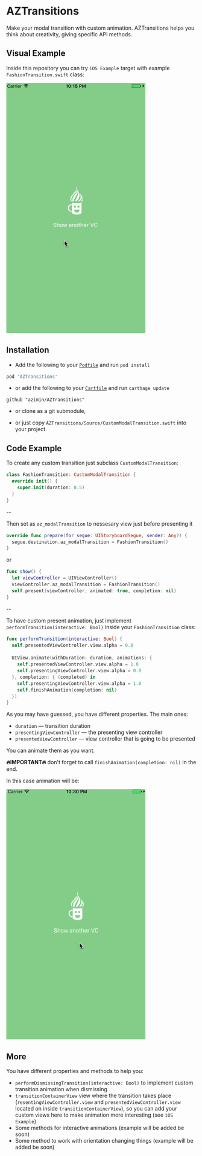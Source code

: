 # AZTransitions

Make your modal transition with custom animation.
AZTransitions helps you think about creativity, giving specific API methods.

## Visual Example

Inside this repository you can try `iOS Example` target with example `FashionTransition.swift` class:

![Animation example](imgs/animation_example.gif)

## Installation

- Add the following to your [`Podfile`](http://cocoapods.org/) and run `pod install`
```ruby
pod 'AZTransitions'
```
- or add the following to your [`Cartfile`](https://github.com/Carthage/Carthage) and run `carthage update`
```
github "azimin/AZTransitions"
```
- or clone as a git submodule,

- or just copy `AZTransitions/Source/CustomModalTransition.swift` into your project.

## Code Example

To create any custom transition just subclass `CustomModalTransition`:

```swift
class FashionTransition: CustomModalTransition { 
  override init() {
    super.init(duration: 0.5)
  }
}
```

--

Then set as `az_modalTransition` to nessesary view just before presenting it 

```swift
override func prepare(for segue: UIStoryboardSegue, sender: Any?) {
  segue.destination.az_modalTransition = FashionTransition()
}
```

or

```swift
func show() {
  let viewController = UIViewController()
  viewController.az_modalTransition = FashionTransition()
  self.present(viewController, animated: true, completion: nil)
}
```

--

To have custom present animation, just implement `performTransition(interactive: Bool)` inside your `FashionTransition` class: 

```swift
func performTransition(interactive: Bool) {
  self.presentedViewController.view.alpha = 0.0
    
  UIView.animate(withDuration: duration, animations: {
    self.presentedViewController.view.alpha = 1.0
    self.presentingViewController.view.alpha = 0.0
  }, completion: { (completed) in
    self.presentingViewController.view.alpha = 1.0
    self.finishAnimation(completion: nil)
  })
}
```

As you may have guessed, you have different properties. The main ones:

- `duration` — transition duration
- `presentingViewController` — the presenting view controller
- `presentedViewController` — view controller that is going to be presented

You can animate them as you want.

**🔥IMPORTANT🔥** don't forget to call `finishAnimation(completion: nil)` in the end.

In this case animation will be:

![Animation code example](imgs/animation_code_example.gif)

## More

You have different properties and methods to help you:

- `performDismissingTransition(interactive: Bool)` to implement custom transition animation when dismissing
- `transitionContainerView` view where the transition takes place (`resentingViewController.view` and `presentedViewController.view` located on inside `transitionContainerView`), so you can add your custom views here to make animation more interesting (see `iOS Example`)
- Some methods for interactive animations (example will be added be soon)
- Some method to work with orientation changing things (example will be added be soon)
